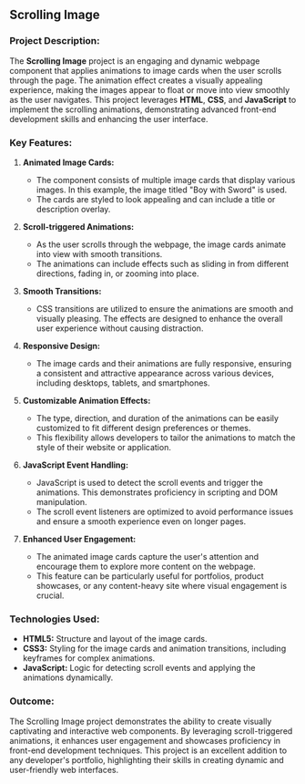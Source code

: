## Scrolling Image

### Project Description:

The **Scrolling Image** project is an engaging and dynamic webpage component that applies animations to image cards when the user scrolls through the page. The animation effect creates a visually appealing experience, making the images appear to float or move into view smoothly as the user navigates. This project leverages **HTML**, **CSS**, and **JavaScript** to implement the scrolling animations, demonstrating advanced front-end development skills and enhancing the user interface.

### Key Features:

1. **Animated Image Cards:**
   - The component consists of multiple image cards that display various images. In this example, the image titled "Boy with Sword" is used.
   - The cards are styled to look appealing and can include a title or description overlay.

2. **Scroll-triggered Animations:**
   - As the user scrolls through the webpage, the image cards animate into view with smooth transitions.
   - The animations can include effects such as sliding in from different directions, fading in, or zooming into place.

3. **Smooth Transitions:**
   - CSS transitions are utilized to ensure the animations are smooth and visually pleasing. The effects are designed to enhance the overall user experience without causing distraction.

4. **Responsive Design:**
   - The image cards and their animations are fully responsive, ensuring a consistent and attractive appearance across various devices, including desktops, tablets, and smartphones.

5. **Customizable Animation Effects:**
   - The type, direction, and duration of the animations can be easily customized to fit different design preferences or themes.
   - This flexibility allows developers to tailor the animations to match the style of their website or application.

6. **JavaScript Event Handling:**
   - JavaScript is used to detect the scroll events and trigger the animations. This demonstrates proficiency in scripting and DOM manipulation.
   - The scroll event listeners are optimized to avoid performance issues and ensure a smooth experience even on longer pages.

7. **Enhanced User Engagement:**
   - The animated image cards capture the user's attention and encourage them to explore more content on the webpage.
   - This feature can be particularly useful for portfolios, product showcases, or any content-heavy site where visual engagement is crucial.

### Technologies Used:

- **HTML5:** Structure and layout of the image cards.
- **CSS3:** Styling for the image cards and animation transitions, including keyframes for complex animations.
- **JavaScript:** Logic for detecting scroll events and applying the animations dynamically.

### Outcome:

The Scrolling Image project demonstrates the ability to create visually captivating and interactive web components. By leveraging scroll-triggered animations, it enhances user engagement and showcases proficiency in front-end development techniques. This project is an excellent addition to any developer's portfolio, highlighting their skills in creating dynamic and user-friendly web interfaces.
